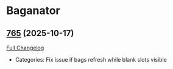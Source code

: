 # Baganator

## [765](https://github.com/TheMouseNest/Baganator/tree/765) (2025-10-17)
[Full Changelog](https://github.com/TheMouseNest/Baganator/compare/764...765) 

- Categories: Fix issue if bags refresh while blank slots visible  
